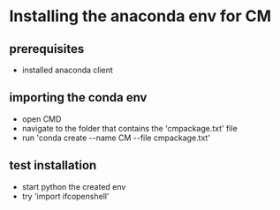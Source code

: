 # Installing the anaconda env for CM

## prerequisites
- installed anaconda client

## importing the conda env
- open CMD
- navigate to the folder that contains the 'cmpackage.txt' file
- run 'conda create --name CM --file cmpackage.txt'

## test installation
- start python the created env
- try 'import ifcopenshell' 